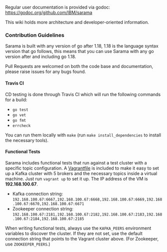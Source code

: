 Regular user documentation is provided via godoc: https://godoc.org/github.com/IBM/sarama

This wiki holds more architecture and developer-oriented information.

### Contribution Guidelines 
Sarama is built with any version of go after 1.18, 1.18 is the language syntax version that go follows, this means that you can use Sarama with any go version after and including go 1.18.

Pull Requests are welcomed on both the code base and documentation, please raise issues for any bugs found.

#### Travis CI 
CD testing is done through Travis CI which will run the following commands for a build:
- `go test`
- `go vet`
- `go fmt`
- `errcheck`

You can run them locally with `make` (run `make install_dependencies` to install the necessary tools).
#### Functional Tests
Sarama includes functional tests that run against a test cluster with a specific topic configuration. A [Vagrantfile](https://www.vagrantup.com/) is included to make it easy to set up a Kafka cluster with 5 brokers and the necessary topics inside a virtual machine. Just run `vagrant up` to set it up. The IP address of the VM is **192.168.100.67**.

- Kafka connection string: `192.168.100.67:6667,192.168.100.67:6668,192.168.100.67:6669,192.168.100.67:6670,192.168.100.67:6671`
- Zookeeper connection string: `192.168.100.67:2181,192.168.100.67:2182,192.168.100.67:2183,192.168.100.67:2184,192.168.100.67:2185`

When writing functional tests, always use the `KAFKA_PEERS` environment variables to discover the cluster. If they are not set, use the default connection string that points to the Vagrant cluster above. (For Zookeeper, use `ZOOKEEPER_PEERS`.)